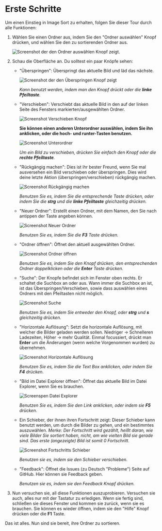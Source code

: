 # Erste Schritte
Um einen Einstieg in Image Sort zu erhalten, folgen Sie dieser Tour durch alle Funktionen:

1. Wählen Sie einen Ordner aus, indem Sie den "Ordner auswählen" Knopf drücken,
und wählen Sie den zu sortierenden Ordner aus.

    ![Screenshot der den Ordner auswählen Knopf zeigt.](https://github.com/Lolle2000la/Image-Sort/blob/master/Image%20sort%20screenshots/Select_Folder.png?raw=true)

2. Schau die Oberfläche an. Du solltest ein paar Knöpfe sehen: 
    * "Überspringen": Überspringt das aktuelle Bild und läd das nächste.
    
       ![Screenshot der den Überspringen Knopf zeigt](https://github.com/Lolle2000la/Image-Sort/blob/master/Image%20sort%20screenshots/Skip.png?raw=true)
    
        _Kann benutzt werden, indem man den Knopf drückt oder
        die **linke Pfeiltaste**._
    * "Verschieben": Verschiebt das aktuelle Bild in den auf der linken Seite des
    Fensters markierten/ausgewählten Ordner. 
    
       ![Screenshot Verschieben Knopf](https://github.com/Lolle2000la/Image-Sort/blob/master/Image%20sort%20screenshots/Move.png?raw=true)

        __Sie können einen anderen Unterordner auswählen, indem Sie ihn anklicken,
        oder die hoch- und runter-Tasten benutzen.__
        
        ![Screenshot Unterordner](https://github.com/Lolle2000la/Image-Sort/blob/master/Image%20sort%20screenshots/Subfolders.png?raw=true)
    
       _Um ein Bild zu verschieben, drücken Sie einfach den Knopf oder die **rechte Pfeiltaste**._
    * "Rückgängig machen": Dies ist ihr bester Freund, wenn Sie mal ausversehen ein Bild verschieben oder überspringen. Dies wird deine letzte Aktion (überspringen/verschieben) rückgängig machen.
    
       ![Screenshot Rückgängig machen](https://github.com/Lolle2000la/Image-Sort/blob/master/Image%20sort%20screenshots/Go_back.png?raw=true)

        _Benutzen Sie es, indem Sie die entsprechende Taste drücken, oder indem Sie die **strg** und die **linke Pfeiltaste** gleichzeitig drücken._
    * "Neuer Ordner": Erstellt einen Ordner, mit dem Namen, den Sie nach antippen der Taste angeben können.
    
       ![Screenshot Neuer Ordner](https://github.com/Lolle2000la/Image-Sort/blob/master/Image%20sort%20screenshots/New_Folder.png?raw=true)
        
        _Benutzen Sie es, indem Sie die **F3** Taste drücken._
    * "Ordner öffnen": Öffnet den aktuell ausgewählten Ordner.
    
       ![Screenshot Ordner öffnen](https://github.com/Lolle2000la/Image-Sort/blob/master/Image%20sort%20screenshots/Enter_Folder.png?raw=true)
        
        _Benutzen Sie es, indem Sie den Knopf drücken, den entsprechenden Ordner doppelklicken oder die **Enter** Taste drücken._
    * "Suche": Der Knopfe befindet sich im Fenster oben rechts. Er schaltet die Suchbox an oder aus. Wann immer die Suchbox an ist, ist das Überspringen/Verschieben, sowie dass auswählen eines Ordners mit den Pfeiltasten nicht möglich.
        
        ![Screenshot Suche](https://github.com/Lolle2000la/Image-Sort/blob/master/Image%20sort%20screenshots/Search.png?raw=true)

        _Benutzen Sie es, indem Sie entweder den Knopf, oder **strg** und **s** gleichzeitig drücken._
    * "Horizontale Auflösung": Setzt die horizontale Auflösung, mit welcher die Bilder geladen werden sollen. Niedriger -> Schnelleren Ladezeiten, Höher -> mehr Qualität. Einmal focussiert, drückt man **Enter** um die Änderungen (wenn welche Vorgenommen wurden) zu übernehmen.
        
        ![Screenshot Horizontale Auflösung](https://github.com/Lolle2000la/Image-Sort/blob/master/Image%20sort%20screenshots/Horizontal_Resolution.png?raw=true)

        _Benutzen Sie es, indem Sie die Text Box anklicken, oder indem Sie **F4** drücken._
    * "Bild im Datei Explorer öffnen": Öffnet das aktuelle Bild im Datei Explorer, wenn Sie es brauchen.
    
        ![Screenspen Datei Explorer](https://github.com/Lolle2000la/Image-Sort/blob/master/Image%20sort%20screenshots/OpenInExplorer.png?raw=true)
        
        _Benutzen Sie es, indem Sie den Link anklicken, oder indem sie **F5** drücken._
    * Ein Schieber, der ihnen ihren Fortschritt zeigt: Dieser Schieber kann benutzt werden, um durch die Bilder zu gehen, und ein bestimmtes auszuwählen.
        _Merke: Der Fortschritt wird gezählt, heißt daran, wie viele Bilder Sie sortiert haben, nicht, am wie vielten Bild sie gerade sind. Das erste (angezeigte) Bild ist somit 0 Fortschritt._
        
        ![Screenshot Fortschritts Schieber](https://github.com/Lolle2000la/Image-Sort/blob/master/Image%20sort%20screenshots/Progress_Slider.png?raw=true)
    
        _Benutzen sie es, indem sie den Schieber verschieben._
        
    * "Feedback": Öffnet die Issues (zu Deutsch "Probleme") Seite auf GitHub. Hier können sie Feedback geben.
    
        _Benutzen sie es, indem sie den Feedback Knopf drücken._
3. Nun versuchen sie, all diese Funktionen auszuprobieren. Versuchen sie auch, alles nur mit der Tastatur zu erledigen. Wenn sie fertig sind, schließen sie dieses Fenster und kommen sie zurück, wenn sie es brauchen. Sie können es wieder öffnen, indem sie den "Hilfe" Knopf drücken oder die **F1** Taste.

Das ist alles. Nun sind sie bereit, ihre Ordner zu sortieren.
